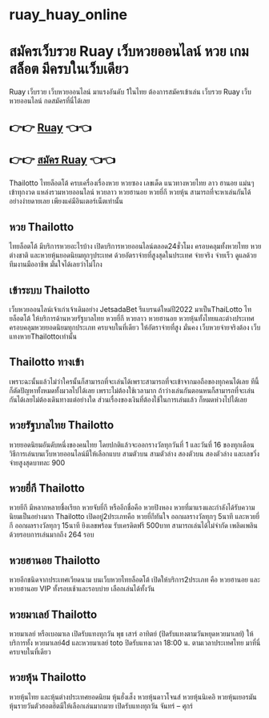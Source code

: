 # ruay_huay_online
# สมัครเว็บรวย Ruay เว็บหวยออนไลน์ หวย เกม สล็อต มีครบในเว็บเดียว
Ruay เว็บรวย เว็บหวยออนไลน์ มาแรงอันดับ 1ในไทย
ต้องการสมัครเข้าเล่น เว็บรวย Ruay เว็บหวยออนไลน์ กดสมัครที่นี่ได้เลย
 ## 👉👉 [Ruay](https://bit.ly/3enAwNm) 👈👈
 ## 👉👉 [สมัคร Ruay](https://bit.ly/3enAwNm) 👈👈
 
Thailotto ไทยล็อตโต้ ครบเครื่องเรื่องหวย หวยซอง เลขเด็ด แนวทางหวยไทย ลาว ฮานอย แม่นๆ เข้าทุกงวด
แหล่งรวมหวยออนไลน์ หวยลาว หวยฮานอย หวยยี่กี หวยหุ้น
สามารถที่จะหาเล่นกันได้อย่างง่ายดายเลย เพียงแค่มีอินเตอร์เน็ตเท่านั้น


## หวย Thailotto
ไทยล็อตโต้ มีบริการหวยอะไรบ้าง
เปิดบริการหวยออนไลน์ตลอด24ชั่วโมง ครอบคลุมทั้งหวยไทย หวยต่างชาติ และหวยหุ้นยอดนิยมทุกๆประเทศ ด้วยอัตราจ่ายที่สูงสุดในประเทศ จ่ายจริง จ่ายเร็ว ดูแลด้วยทีมงานมืออาชีพ มั่นใจได้เลยว่าไม่โกง

## เข้าระบบ Thailotto
เว็บหวยออนไลน์เจ้าเก่าเจ้าเดิมอย่าง JetsadaBet รีแบรนด์ใหม่ปี2022 มาเป็นThaiLotto ไทยล็อตโต้ ให้บริการด้านหวยรัฐบาลไทย หวยยี่กี หวยลาว หวยฮานอย หวยหุ้นทั้งไทยและต่างประเทศ ครอบคลุมหวยยอดนิยมทุกประเภท ครบจบในที่เดียว ให้อัตราจ่ายที่สูง มั่นคง เว็บหวยจ่ายจริงต้อง เว็บแทงหวยThailottoเท่านั้น

## Thailotto ทางเข้า
เพราะฉะนั้นแล้วไม่ว่าใครนั้นก็สามารถที่จะเล่นได้เพราะสามารถที่จะเข้าจากมอถือของทุกคนได้เลย ทีนี้ก็ตัดปัญหาทั้งหมดทั้งมวลไปได้เลย เพราะไม่ต้องใช้เวลามาก ถ้าว่างเล่นกันตอนหนก็สามารถที่จะเล่นกันได้เลยไม่ต้องเดินทางแต่อย่างใด ส่วนเรื่องของเงินที่ต้องใช้ในการเล่นแล้ว ก็หมดห่วงไปได้เลย

## หวยรัฐบาลไทย Thailotto
หวยยอดนิยมอันดับหนึ่งของคนไทย โดยปกติแล้วจะออกรางวัลทุกวันที่ 1 และวันที่ 16 ของทุกเดือน วิธีการเล่นบนเว็บหวยออนไลน์มีให้เลือกแบบ สามตัวบน สามตัวล่าง สองตัวบน สองตัวล่าง และเลขวิ่ง จ่ายสูงสุดบาทละ 900

## หวยยี่กี Thailotto
หวยยีกี มีหลากหลายชื่อเรียก หวยจับยี่กี หรืออีกชื่อคือ หวยปิงหอง หวยที่มาแรงและกำลังได้รับความนิยมเป็นอย่างมาก Thailotto เปิดอยู่2ประเภทคือ หวยยี่กีทันใจ ออกผลรางวัลทุกๆ 5นาที และหวยยี่กี ออกผลรางวัลทุกๆ 15นาที ยิงเลขพร้อม รับเครดิตฟรี 500บาท สามารถเล่นได้ไม่จำกัด เพลิดเพลินด้วยรอบการเล่นมากถึง 264 รอบ

## หวยฮานอย Thailotto
หวยอีกชนิดจากประเทศเวียดนาม บนเว็บหวยไทยล็อตโต้ เปิดให้บริการ2ประเภท คือ หวยฮานอย และหวยฮานอย VIP ทั้งรอบเช้าและรอบบ่าย เลือกเล่นได้ทั้งวัน

## หวยมาเลย์ Thailotto
หวยมาเลย์ หรือเบอมาเล เปิดรับแทงทุกวัน พุธ เสาร์ อาทิตย์ (ปิดรับแทงตามวันหยุดหวยมาเลย์) ให้บริการทั้ง หวยมาเลย์4d และหวยมาเลย์ toto ปิดรับแทงเวลา 18:00 น. ตามเวลาประเทศไทย  มาที่นี่ครบจบในที่เดียว

## หวยหุ้น Thailotto
หวยหุ้นไทย และหุ้นต่างประเทศยอดนิยม หุ้นฮั่งเส็ง หวยหุ้นดาวโจนส์ หวยหุ้นนิเคอิ หวยหุ้นเยอรมัน หุ้นรายวันตัวฮอตฮิตมีให้เลือกเล่นมากมาย เปิดรับแทงทุกวัน จันทร์ – ศุกร์


